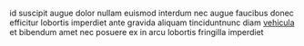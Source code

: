 id suscipit augue dolor nullam euismod interdum nec augue faucibus donec
efficitur lobortis imperdiet ante gravida aliquam tinciduntnunc diam
[vehicula](generated_webpages/id11.md) et bibendum amet nec posuere ex in arcu
lobortis fringilla imperdiet